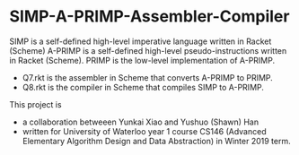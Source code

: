 # SIMP-A-PRIMP-Assembler-Compiler

SIMP is a self-defined high-level imperative language written in Racket (Scheme)
A-PRIMP is a self-defined high-level pseudo-instructions written in Racket (Scheme).
PRIMP is the low-level implementation of A-PRIMP.
- Q7.rkt is the assembler in Scheme that converts A-PRIMP to PRIMP.
- Q8.rkt is the compiler in Scheme that compiles SIMP to A-PRIMP.

This project is 
- a collaboration betweeen Yunkai Xiao and Yushuo (Shawn) Han
- written for University of Waterloo year 1 course CS146 (Advanced Elementary Algorithm Design and Data Abstraction) in Winter 2019 term.
